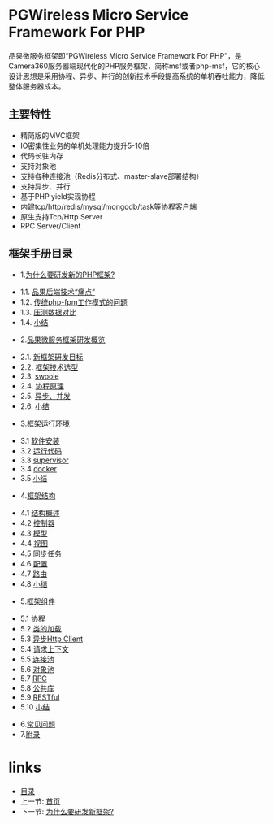 # PGWireless Micro Service Framework For PHP

品果微服务框架即“PGWireless Micro Service Framework For PHP”，是Camera360服务器端现代化的PHP服务框架，简称msf或者php-msf，它的核心设计思想是采用协程、异步、并行的创新技术手段提高系统的单机吞吐能力，降低整体服务器成本。

## 主要特性

* 精简版的MVC框架
* IO密集性业务的单机处理能力提升5-10倍
* 代码长驻内存
* 支持对象池
* 支持各种连接池（Redis分布式、master-slave部署结构）
* 支持异步、并行
* 基于PHP yield实现协程
* 内建tcp/http/redis/mysql/mongodb/task等协程客户端
* 原生支持Tcp/Http Server
* RPC Server/Client

## 框架手册目录

* 1.[为什么要研发新的PHP框架?](./doc/01.0-为什么要研发新的PHP框架%3F.md)
 - 1.1. [品果后端技术“痛点”](./doc/01.1-品果后端技术“痛点”.md)
 - 1.2. [传统php-fpm工作模式的问题](./doc/01.2-传统php-fpm工作模式的问题.md)
 - 1.3. [压测数据对比](./doc/01.3-压测数据对比.md)
 - 1.4. [小结](./doc/01.4-小结.md)
* 2.[品果微服务框架研发概览](./doc/02.0-品果微服务框架研发概览.md)
 - 2.1. [新框架研发目标](./doc/02.1-新框架研发目标.md)
 - 2.2. [框架技术选型](./doc/02.2-框架技术选型.md)
 - 2.3. [swoole](./doc/02.3-swoole.md)
 - 2.4. [协程原理](./doc/02.4-协程原理.md)
 - 2.5. [异步、并发](./doc/02.5-步、并发.md)
 - 2.6. [小结](./doc/02.6-小结.md)
* 3.[框架运行环境](./doc/03.0-框架运行环境.md)
 - 3.1 [软件安装](./doc/03.1-软件安装.md)
 - 3.2 [运行代码](./doc/03.2-运行代码.md)
 - 3.3 [supervisor](./doc/03.3-supervisor.md)
 - 3.4 [docker](./doc/03.4-docker.md)
 - 3.5 [小结](./doc/03.5-小结.md)
* 4.[框架结构](./doc/04.0-框架结构.md)
 - 4.1 [结构概述](./doc/04.1-结构概述.md)
 - 4.2 [控制器](./doc/04.2-控制器.md)
 - 4.3 [模型](./doc/04.3-模型.md)
 - 4.4 [视图](./doc/04.4-视图.md)
 - 4.5 [同步任务](./doc/04.5-同步任务.md)
 - 4.6 [配置](./doc/04.6-配置.md)
 - 4.7 [路由](./doc/04.7-路由.md)
 - 4.8 [小结](./doc/04.8-小结.md)
* 5.[框架组件](./doc/05.0-框架组件.md)
 - 5.1 [协程](./doc/05.1-协程.md)
 - 5.2 [类的加载](./doc/05.2-类的加载.md)
 - 5.3 [异步Http Client](./doc/05.3-异步Http%20Client.md)
 - 5.4 [请求上下文](./doc/05.4-请求上下文.md)
 - 5.5 [连接池](./doc/05.5-连接池.md)
 - 5.6 [对象池](./doc/05.6-对象池.md)
 - 5.7 [RPC](./doc/05.7-RPC.md)
 - 5.8 [公共库](./doc/05.8-公共库.md)
 - 5.9 [RESTful](./doc/05.9-RESTful.md)
 - 5.10 [小结](./doc/05.10-小结.md)
* 6.[常见问题](./doc/06.0-常见问题.md)
* 7.[附录](./doc/07.0-附录.md)

# links
  * [目录](./doc/<preface-目录.md>)
  * 上一节: [首页](./doc/<../README.md>)
  * 下一节: [为什么要研发新框架?](./doc/<01.0-为什么要研发新框架?.md>)